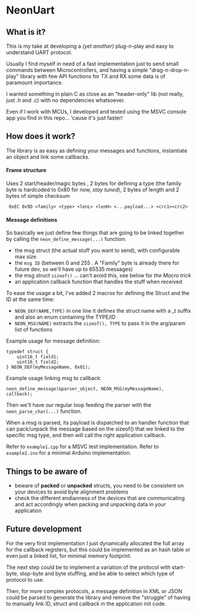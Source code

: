 # NeonUart

## What is it?
This is my take at developing a *(yet another)* plug-n-play and easy to understand UART protocol.

Usually I find myself in need of a fast implementation just to send small commands between Microcontrollers, and having a simple "drag-n-drop-n-play" library with few API functions for TX and RX some data is of paramount importance. 

I wanted something in plain C as close as an "header-only" lib (not really, just .h and .c) with no dependencies whatsoever.

Even if I work with MCUs, I developed and tested using the MSVC console app you find in this repo... 'cause it's just faster!

## How does it work?

The library is as easy as defining your messages and functions, instantiate an object and link some callbacks.

#### Frame structure

Uses 2 start/header/magic bytes , 2 bytes for defining a type (the family byte is hardcoded to 0x80 for now, *stay tuned*), 2 bytes of length and 2 bytes of simple checksum

``` 
 0xEC 0x9D <family> <type> <lenL> <lenH> <...payload...> <crc1><crc2> 
 ```
#### Message definitions

So basically we just define few things that are going to be linked together by calling the `neon_define_message(...)` function:
- the msg struct (the actual stuff you want to send), with configurable max size
- the `msg ID` (between 0 and 255 . A "Family" byte is already there for future dev, so we'll have up to 65535 messages)
- the msg struct `sizeof()` ... can't avoid this, see below for *the Macro trick*
- an application callback function that handles the stuff when received

To ease the usage a bit, I've added 2 macros for defining the Struct and the ID at the same time:
- `NEON_DEF(NAME,TYPE)` in one line it defines the struct name with a _t suffix and also an enum containing the TYPE/ID
- `NEON_MSG(NAME)` extracts the `sizeof(), TYPE` to pass it in the arg/param list of functions

Example usage for message definition:
```
typedef struct {
    uint16_t field1;
    uint16_t field2;
} NEON_DEF(myMessageName, 0x01);
```

Example usage linking msg to callback:

```
neon_define_message(&parser_object, NEON_MSG(myMessageName), callback);
```

Then we'll have our regular loop feeding the parser with the `neon_parse_char(...)` function.

When a msg is parsed, its payload is dispatched to an handler function that can pack/unpack the message based on the sizeof() that we linked to the specific msg type, and then will call the right application callback.

Refer to `example1.cpp` for a MSVC test implementation.
Refer to `example2.ino` for a minimal Arduino implementation. 



## Things to be aware of

- beware of **packed** or **unpacked** structs, you need to be consistent on your devices to avoid byte alignment problems
- check the different endianness of the devices that are communicating and act accordingly when packing and unpacking data in your application

## Future development

For the very first implementation I just dynamically allocated the full array for the callback registers, but this could be implemented as an hash table or even just a linked list, for minimal memory footprint.

The next step could be to implement a variation of the protocol with start-byte, stop-byte and byte stuffing, and be able to select which type of protocol to use.

Then, for more complex protocols, a message definition in XML or JSON could be parsed to generate the library and remove the "struggle" of having to manually link ID, struct and callback in the application init code.

